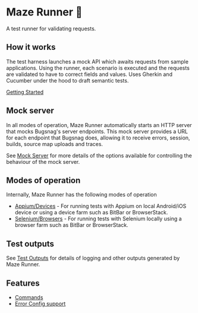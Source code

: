 # Maze Runner 🏃

A test runner for validating requests.

## How it works

The test harness launches a mock API which awaits requests from sample applications. Using the runner, each scenario is executed and the requests are validated to have to correct fields and values. Uses Gherkin and Cucumber under the hood to draft semantic tests.

[Getting Started](./docs/Getting_Started.md)

## Mock server

In all modes of operation, Maze Runner automatically starts an HTTP server that mocks Bugsnag's server endpoints. This mock server provides a URL for each endpoint that Bugsnag does, allowing it to receive errors, session, builds, source map uploads and traces.

See [Mock Server](./docs/Mock_Server.md) for more details of the options available for controlling the behaviour of the mock 
server.

## Modes of operation

Internally, Maze Runner has the following modes of operation

* [Appium/Devices](./docs/Device_Mode.md) - For running tests with Appium on local Android/iOS device or using a device farm such as BitBar or BrowserStack.
* [Selenium/Browsers](./docs/Browser_Mode.md) - For running tests with Selenium locally using a browser farm such as BitBar or BrowserStack.

## Test outputs

See [Test Outputs](./docs/Test_Outputs.md) for details of logging and other outputs generated by Maze Runner.

## Features

* [Commands](./docs/features/Commands.md)
* [Error Config support](./docs/features/Error_Config.md)
